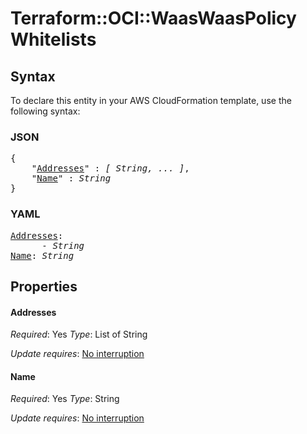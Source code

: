 # Terraform::OCI::WaasWaasPolicy Whitelists

## Syntax

To declare this entity in your AWS CloudFormation template, use the following syntax:

### JSON

<pre>
{
    "<a href="#addresses" title="Addresses">Addresses</a>" : <i>[ String, ... ]</i>,
    "<a href="#name" title="Name">Name</a>" : <i>String</i>
}
</pre>

### YAML

<pre>
<a href="#addresses" title="Addresses">Addresses</a>: <i>
      - String</i>
<a href="#name" title="Name">Name</a>: <i>String</i>
</pre>

## Properties

#### Addresses

_Required_: Yes
_Type_: List of String

_Update requires_: [No interruption](https://docs.aws.amazon.com/AWSCloudFormation/latest/UserGuide/using-cfn-updating-stacks-update-behaviors.html#update-no-interrupt)

#### Name

_Required_: Yes
_Type_: String

_Update requires_: [No interruption](https://docs.aws.amazon.com/AWSCloudFormation/latest/UserGuide/using-cfn-updating-stacks-update-behaviors.html#update-no-interrupt)

